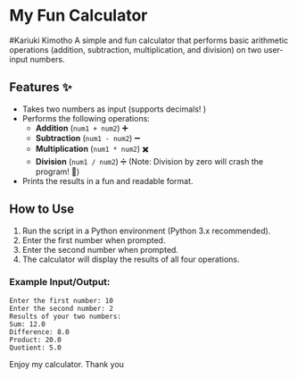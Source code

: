# My Fun Calculator
#Kariuki Kimotho
A simple and fun calculator that performs basic arithmetic operations (addition, subtraction, multiplication, and division) on two user-input numbers. 

## Features ✨
- Takes two numbers as input (supports decimals! )
- Performs the following operations:
  - **Addition** (`num1 + num2`) ➕
  - **Subtraction** (`num1 - num2`) ➖
  - **Multiplication** (`num1 * num2`) ✖️
  - **Division** (`num1 / num2`) ➗ (Note: Division by zero will crash the program! 🚫)
- Prints the results in a fun and readable format. 

## How to Use 
1. Run the script in a Python environment (Python 3.x recommended).
2. Enter the first number when prompted.
3. Enter the second number when prompted.
4. The calculator will display the results of all four operations.

### Example Input/Output:
```
Enter the first number: 10
Enter the second number: 2
Results of your two numbers:
Sum: 12.0
Difference: 8.0
Product: 20.0
Quotient: 5.0
```



Enjoy my calculator. Thank you
